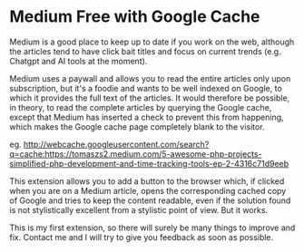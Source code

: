 # Medium Free with Google Cache

Medium is a good place to keep up to date if you work on the web, although the articles tend to have click bait titles and focus on current trends (e.g. Chatgpt and AI tools at the moment).

Medium uses a paywall and allows you to read the entire articles only upon subscription, but it's a foodie and wants to be well indexed on Google, to which it provides the full text of the articles. It would therefore be possible, in theory, to read the complete articles by querying the Google cache, except that Medium has inserted a check to prevent this from happening, which makes the Google cache page completely blank to the visitor.

eg. http://webcache.googleusercontent.com/search?q=cache:https://tomaszs2.medium.com/5-awesome-php-projects-simplified-php-development-and-time-tracking-tools-ep-2-4316c71d9eeb

This extension allows you to add a button to the browser which, if clicked when you are on a Medium article, opens the corresponding cached copy of Google and tries to keep the content readable, even if the solution found is not stylistically excellent from a stylistic point of view. But it works.

This is my first extension, so there will surely be many things to improve and fix. Contact me and I will try to give you feedback as soon as possible.